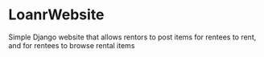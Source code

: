 # LoanrWebsite
Simple Django website that allows rentors to post items for rentees to rent, and for rentees to browse rental items
